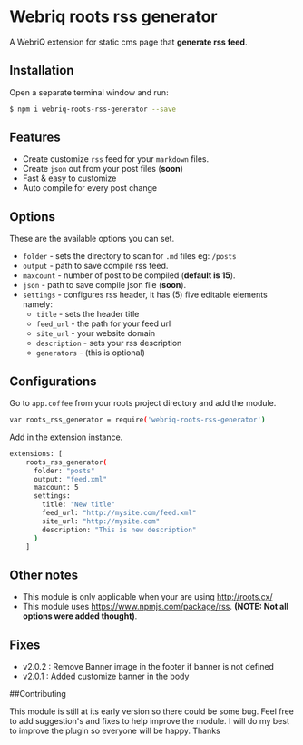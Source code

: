 # Webriq roots rss generator

A WebriQ extension for static cms page that **generate rss feed**.

## Installation

Open a separate terminal window and run:

```bash
$ npm i webriq-roots-rss-generator --save
```

## Features

- Create customize `rss` feed for your `markdown` files.
- Create `json` out from your post files (**soon**)
- Fast & easy to customize
- Auto compile for every post change


## Options

These are the available options you can set.

- `folder` - sets the directory to scan for `.md` files eg: `/posts`
- `output` - path to save compile rss feed.
- `maxcount` - number of post to be compiled (**default is 15**).
- `json` - path to save compile json file (**soon**).
- `settings` - configures rss header, it has (5) five editable elements namely:
	- `title` - sets the header title
	- `feed_url` - the path for your feed url
	- `site_url` - your website domain
	- `description` - sets your rss description
	- `generators` - (this is optional)

## Configurations

Go to `app.coffee` from your roots project directory and add the module.

```bash
var roots_rss_generator = require('webriq-roots-rss-generator')
```

Add in the extension instance.
```bash
extensions: [
    roots_rss_generator(
      folder: "posts"
      output: "feed.xml"
      maxcount: 5
      settings:
        title: "New title"
        feed_url: "http://mysite.com/feed.xml"
        site_url: "http://mysite.com"
        description: "This is new description"
      )
    ]
```
## Other notes

- This module is only applicable when your are using http://roots.cx/
- This module uses https://www.npmjs.com/package/rss. **(NOTE: Not all options were added thought)**.

## Fixes

- v2.0.2 : Remove Banner image in the footer if banner is not defined
- v2.0.1 : Added customize banner in the body

##Contributing 

This module is still at its early version so there could be some bug. Feel free to add suggestion's and fixes to help improve the module. I will do my best to improve the plugin so everyone will be happy. Thanks

 
